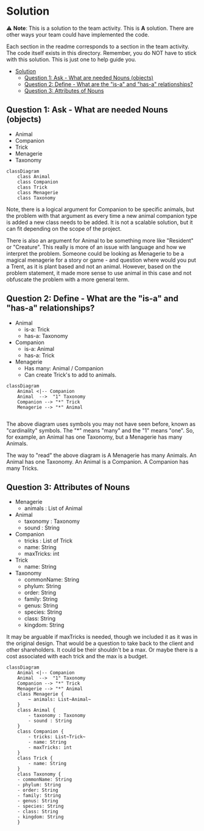 # Solution

:warning: **Note**: This is a solution to the team activity. This is **A** solution. There are other ways your team could have implemented the code.


Each section in the readme corresponds to a section in the team activity. The code itself exists in this directory. Remember, you do NOT have to stick with this solution. This is just one to help guide you. 

- [Solution](#solution)
  - [Question 1: Ask - What are needed Nouns (objects)](#question-1-ask---what-are-needed-nouns-objects)
  - [Question 2: Define - What are the "is-a" and "has-a" relationships?](#question-2-define---what-are-the-is-a-and-has-a-relationships)
  - [Question 3: Attributes of Nouns](#question-3-attributes-of-nouns)



## Question 1: Ask - What are needed Nouns (objects)

- Animal 
- Companion 
- Trick
- Menagerie
- Taxonomy


```mermaid
classDiagram
    class Animal
    class Companion
    class Trick
    class Menagerie
    class Taxonomy
```

Note, there is a logical argument for Companion to be specific animals, but the problem with that argument as every time a new animal companion type is added a new class needs to be added. It is not a scalable solution, but it can fit depending on the scope of the project.

There is also an argument for Animal to be something more like "Resident" or "Creature". This really is more of an issue with language and how we interpret the problem. Someone could be looking as Menagerie to be a magical menagerie for a story or game - and question where would you put a Trent, as it is plant based and not an animal. However, based on the problem statement, it made more sense to use animal in this case and not obfuscate the problem with a more general term.


## Question 2: Define - What are the "is-a" and "has-a" relationships?

- Animal
  - is-a: Trick
  - has-a: Taxonomy
- Companion
  - is-a: Animal
  - has-a: Trick
- Menagerie
  - Has many: Animal / Companion 
  - Can create Trick's to add to animals. 

```mermaid
classDiagram
    Animal <|-- Companion
    Animal  -->  "1" Taxonomy
    Companion --> "*" Trick
    Menagerie --> "*" Animal
    

```

The above diagram uses symbols you may not have seen before, known as "cardinality" symbols. The "*" means "many" and the "1" means "one". So, for example, an Animal has one Taxonomy, but a Menagerie has many Animals.

The way to "read" the above diagram is A Menagerie has many Animals. An Animal has one Taxonomy. An Animal is a Companion. A Companion has many Tricks.


## Question 3: Attributes of Nouns

- Menagerie
  - animals : List of Animal
- Animal
  - taxonomy : Taxonomy
  - sound : String 
- Companion
  - tricks : List of Trick
  - name: String
  - maxTricks: int 
- Trick
  - name: String 
- Taxonomy
  - commonName: String
  - phylum: String
  - order: String
  - family: String
  - genus: String
  - species: String
  - class: String
  - kingdom: String


It may be arguable if maxTricks is needed, though we included it as it was in the original design. That would be a question to take back to the client and other shareholders. It could be their shouldn't be a max. Or maybe there is a cost associated with each trick and the max is a budget. 

```mermaid 
classDiagram
    Animal <|-- Companion
    Animal  -->  "1" Taxonomy
    Companion --> "*" Trick
    Menagerie --> "*" Animal
    class Menagerie {
        ~ animals: List~Animal~ 
    }
    class Animal {
        - taxonomy : Taxonomy
        - sound : String
    }
    class Companion {
        - tricks: List~Trick~ 
        - name: String 
        - maxTricks: int
    }
    class Trick {
        - name: String
    }
    class Taxonomy {
    - commonName: String
    - phylum: String
    - order: String
    - family: String
    - genus: String
    - species: String
    - class: String
    - kingdom: String
    }
```